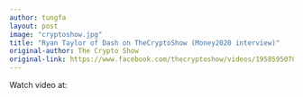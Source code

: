 ```yaml
---
author: tungfa
layout: post
image: "cryptoshow.jpg"
title: "Ryan Taylor of Dash on TheCryptoShow (Money2020 interview)"
original-author: The Crypto Show
original-link: https://www.facebook.com/thecryptoshow/videos/195859507884969/
---
```


Watch video at:
